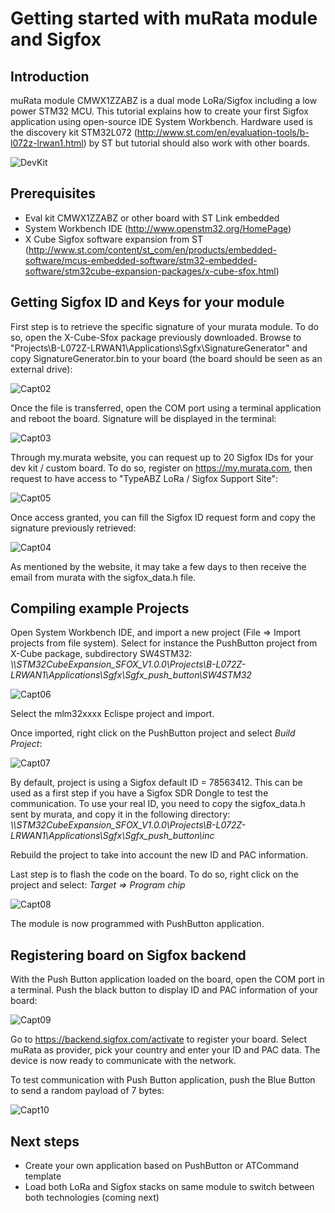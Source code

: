 # Getting started with muRata module and Sigfox

## Introduction

muRata module CMWX1ZZABZ is a dual mode LoRa/Sigfox including a low power STM32 MCU. This tutorial explains how to create your first Sigfox application using open-source IDE System Workbench. Hardware used is the discovery kit STM32L072 (http://www.st.com/en/evaluation-tools/b-l072z-lrwan1.html) by ST but tutorial should also work with other boards.

 ![DevKit](img/devkit.jpg)

## Prerequisites

* Eval kit CMWX1ZZABZ or other board with ST Link embedded
* System Workbench IDE (http://www.openstm32.org/HomePage)
* X Cube Sigfox software expansion from ST (http://www.st.com/content/st_com/en/products/embedded-software/mcus-embedded-software/stm32-embedded-software/stm32cube-expansion-packages/x-cube-sfox.html)

## Getting Sigfox ID and Keys for your module

First step is to retrieve the specific signature of your murata module. To do so, open the X-Cube-Sfox package previously downloaded. Browse to "Projects\B-L072Z-LRWAN1\Applications\Sgfx\SignatureGenerator\" and copy SignatureGenerator.bin to your board (the board should be seen as an external drive):

 ![Capt02](img/Capture02.PNG)

Once the file is transferred, open the COM port using a terminal application and reboot the board. Signature will be displayed in the terminal:

 ![Capt03](img/Capture03.PNG)


Through my.murata website, you can request up to 20 Sigfox IDs for your dev kit / custom board. To do so, register on https://my.murata.com, then request to have access to "TypeABZ LoRa / Sigfox Support Site":  

 ![Capt05](img/Capture05.PNG)

Once access granted, you can fill the Sigfox ID request form and copy the signature previously retrieved:

![Capt04](img/Capture04.PNG)

As mentioned by the website, it may take a few days to then receive the email from murata with the sigfox_data.h file.

## Compiling example Projects

Open System Workbench IDE, and import a new project (File => Import projects from file system). Select for instance the PushButton project from X-Cube package, subdirectory SW4STM32: *\\\STM32CubeExpansion_SFOX_V1.0.0\Projects\B-L072Z-LRWAN1\Applications\Sgfx\Sgfx_push_button\SW4STM32*

 ![Capt06](img/Capture06.PNG)

Select the mlm32xxxx Eclispe project and import.

Once imported, right click on the PushButton project and select *Build Project*:

 ![Capt07](img/Capture07.PNG)


By default, project is using a Sigfox default ID = 78563412. This can be used as a first step if you have a Sigfox SDR Dongle to test the communication.
To use your real ID, you need to copy the sigfox_data.h sent by murata, and copy it in the following directory: *\\\STM32CubeExpansion_SFOX_V1.0.0\Projects\B-L072Z-LRWAN1\Applications\Sgfx\Sgfx_push_button\inc*

Rebuild the project to take into account the new ID and PAC information.

Last step is to flash the code on the board. To do so, right click on the project and select: *Target => Program chip*

 ![Capt08](img/Capture08.PNG)

The module is now programmed with PushButton application.

## Registering board on Sigfox backend

With the Push Button application loaded on the board, open the COM port in a terminal. Push the black button to display ID and PAC information of your board:

![Capt09](img/Capture09.PNG)


Go to https://backend.sigfox.com/activate to register your board.
Select muRata as provider, pick your country and enter your ID and PAC data.
The device is now ready to communicate with the network.

To test communication with Push Button application, push the Blue Button to send a random payload of 7 bytes:

![Capt10](img/Capture10.PNG)

## Next steps

* Create your own application based on PushButton or ATCommand template
* Load both LoRa and Sigfox stacks on same module to switch between both technologies (coming next)
